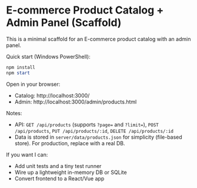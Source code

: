 # E-commerce Product Catalog + Admin Panel (Scaffold)

This is a minimal scaffold for an E-commerce product catalog with an admin panel.

Quick start (Windows PowerShell):

```powershell
npm install
npm start
```

Open in your browser:
- Catalog: http://localhost:3000/
- Admin: http://localhost:3000/admin/products.html

Notes:
- API: `GET /api/products` (supports `?page=` and `?limit=`), `POST /api/products`, `PUT /api/products/:id`, `DELETE /api/products/:id`
- Data is stored in `server/data/products.json` for simplicity (file-based store). For production, replace with a real DB.

If you want I can:
- Add unit tests and a tiny test runner
- Wire up a lightweight in-memory DB or SQLite
- Convert frontend to a React/Vue app
